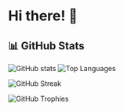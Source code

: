 # Hi there! 👋

## 📊 GitHub Stats

![GitHub stats](https://github-readme-stats.vercel.app/api?username=Rume7&show_icons=true&hide=issues&theme=tokyonight&count_private=true)  ![Top Languages](https://github-readme-stats.vercel.app/api/top-langs/?username=Rume7&layout=compact&theme=tokyonight)

![GitHub Streak](https://github-readme-streak-stats.herokuapp.com/?user=Rume7&theme=tokyonight)

![GitHub Trophies](https://github-profile-trophy.vercel.app/?username=Rume7&theme=onedark) 

<!--
**Rume7/Rume7** is a ✨ _special_ ✨ repository because its `README.md` (this file) appears on your GitHub profile.

Here are some ideas to get you started:

- 🔭 I’m currently working on ...
- 🌱 I’m currently learning ...
- 👯 I’m looking to collaborate on ...
- 🤔 I’m looking for help with ...
- 💬 Ask me about ...
- 📫 How to reach me: ...
- 😄 Pronouns: ...
- ⚡ Fun fact: ...
-->

